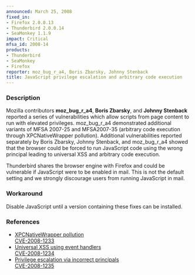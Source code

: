 ```yaml
---
announced: March 25, 2008
fixed_in:
- Firefox 2.0.0.13
- Thunderbird 2.0.0.14
- SeaMonkey 1.1.9
impact: Critical
mfsa_id: 2008-14
products:
- Thunderbird
- SeaMonkey
- Firefox
reporter: moz_bug_r_a4, Boris Zbarsky, Johnny Stenback
title: JavaScript privilege escalation and arbitrary code execution
---
```


<h3>Description</h3>

<p>Mozilla contributors <strong>moz_bug_r_a4</strong>, <strong>Boris
Zbarsky</strong>, and <strong>Johnny Stenback</strong> reported a series of
vulnerabilities which allow scripts from page content to run with elevated
privileges. moz_bug_r_a4 demonstrated additional variants of MFSA 2007-25
and MFSA2007-35 (arbitrary code execution through XPCNativeWrapper pollution).
Additional vulnerabilities reported separately by Boris Zbarsky, Johnny
Stenback, and moz_bug_r_a4 showed that the browser could be forced to run
JavaScript code using the wrong principal leading to universal XSS and
arbitrary code execution.</p>

<p class="note">Thunderbird shares the browser engine with Firefox and could
be vulnerable if JavaScript were to be enabled in mail. This is not the
default setting and we strongly discourage users from running JavaScript in
mail.</p>

<h3>Workaround</h3>

<p>Disable JavaScript until a version containing these fixes can be installed.</p>

<h3>References</h3>

<ul>
  <li>
    <a href="https://bugzilla.mozilla.org/buglist.cgi?bug_id=384750,387390,411092,411093">
       XPCNativeWrapper pollution</a><br/>
    <a class="ex-ref" href="http://cve.mitre.org/cgi-bin/cvename.cgi?name=CVE-2008-1233">
       CVE-2008-1233</a>
  </li>
  <li>
    <a href="https://bugzilla.mozilla.org/buglist.cgi?bug_id=403167,403168">
       Universal XSS using event handlers</a><br/>
    <a class="ex-ref" href="http://cve.mitre.org/cgi-bin/cvename.cgi?name=CVE-2008-1234">
       CVE-2008-1234</a>
  </li>
  <li>
    <a href="https://bugzilla.mozilla.org/buglist.cgi?bug_id=363891,415030,390813">
       Privilege escalation via incorrect principals</a><br/>
    <a class="ex-ref" href="http://cve.mitre.org/cgi-bin/cvename.cgi?name=CVE-2008-1235">
       CVE-2008-1235</a>
  </li>
</ul>



